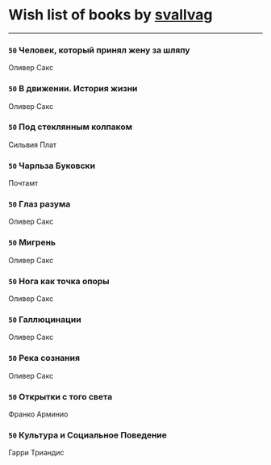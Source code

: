 # Wish list of books by [svallvag](http://vk.com/id553243325)
---

### `50` Человек, который принял жену за шляпу
Оливер Сакс

### `50` В движении. История жизни
Оливер Сакс

### `50` Под стеклянным колпаком
Сильвия Плат

### `50` Чарльза Буковски
Почтамт

### `50` Глаз разума
Оливер Сакс

### `50` Мигрень
Оливер Сакс

### `50` Нога как точка опоры
Оливер Сакс

### `50` Галлюцинации
Оливер Сакс

### `50` Река сознания
Оливер Сакс

### `50` Открытки с того света
Франко Арминио

### `50` Культура и Социальное Поведение
Гарри Триандис

